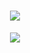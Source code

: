 <h1 align="center">
  <a href="https://sunguoqi.com/">
    <img src="https://readme-typing-svg.herokuapp.com/?lines=printf(%22Welcome%2C%20World!%22);你好，世界！&center=true&size=27">
  </a>
</h1>

<div align="center">
    <img  src="https://github-readme-streak-stats.herokuapp.com/?user=zsuh&theme=dark&hide_border=true" />
</div>
